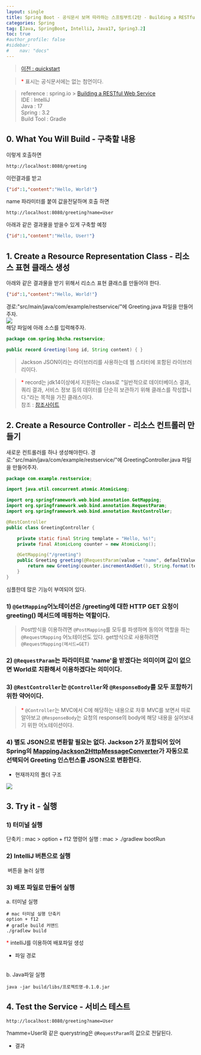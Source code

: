 ```yaml
---
layout: single
title: Spring Boot - 공식문서 보며 따라하는 스프링부트(2탄 - Building a RESTful Web Service)
categories: Spring
tag: [Java, SpringBoot, IntelliJ, Java17, Spring3.2]
toc: true
#author_profile: false
#sidebar:
#    nav: "docs"
---
```


> [이전 : quickstart](../springboot_공식문서1탄)
> 

> <span style="color:red">* </span> 표시는 공식문서에는 없는 첨언이다.

> reference : spring.io > [Building a RESTful Web Service](https://spring.io/guides/gs/rest-service)  
> IDE : IntelliJ  
> Java : 17  
> Spring : 3.2  
> Build Tool : Gradle



## 0. What You Will Build - 구축할 내용

이렇게 호출하면
```
http://localhost:8080/greeting
```

이런결과를 받고
```json
{"id":1,"content":"Hello, World!"}
```

name 파라미터를 붙여 값을전달하며 호출 하면
```
http://localhost:8080/greeting?name=User
```
아래과 같은 결과물을 받을수 있게 구축할 예정
```json
{"id":1,"content":"Hello, User!"}
```


## 1. Create a Resource Representation Class - 리소스 표현 클래스 생성
아래와 같은 결과물을 받기 위해서 리소스 표현 클래스를 만들어야 한다.
```json
{"id":1,"content":"Hello, World!"}
``` 
경로:"src/main/java/com/example/restservice/"에 Greeting.java 파일을 만들어주자.    
<img src="/images/spring/img_4.png">  
해당 파일에 아래 소스를 입력해주자.  
```java
package com.spring.bhcha.restservice;

public record Greeting(long id, String content) { }
```
> Jackson JSON이라는 라이브러리를 사용하는데 웹 스타터에 포함된 라이브러리이다.  

> <span style="color:red">* </span> record는 jdk14이상에서 지원하는 class로 "일반적으로 데이터베이스 결과, 쿼리 결과, 서비스 정보 등의 데이터를 단순히 보관하기 위해 클래스를 작성합니다."라는 목적을 가진 클래스이다.  
> 참조 : [참조사이트](https://www.baeldung.com/java-record-keyword)


## 2. Create a Resource Controller - 리소스 컨트롤러 만들기
새로운 컨트롤러를 하나 생성해야한다. 경로:"src/main/java/com/example/restservice/"에 GreetingController.java 파일을 만들어주자.
```java
package com.example.restservice;

import java.util.concurrent.atomic.AtomicLong;

import org.springframework.web.bind.annotation.GetMapping;
import org.springframework.web.bind.annotation.RequestParam;
import org.springframework.web.bind.annotation.RestController;

@RestController
public class GreetingController {

	private static final String template = "Hello, %s!";
	private final AtomicLong counter = new AtomicLong();

	@GetMapping("/greeting")
	public Greeting greeting(@RequestParam(value = "name", defaultValue = "World") String name) {
		return new Greeting(counter.incrementAndGet(), String.format(template, name));
	}
}
```

심플한데 많은 기능이 부여되어 있다. 
### 1) `@GetMapping`어노테이션은 /greeting에 대한 HTTP GET 요청이 greeting() 메서드에 매핑하는 역할이다.
> Post방식을 이용하려면 `@PostMapping`를 모두를 파생하며 동의어 역할을 하는 `@RequestMapping` 어노테이션도 있다. get방식으로 사용하려면 `@RequestMapping(메서드=GET)`  

### 2) `@RequestParam`는 파라미터로 'name'을 받겠다는 의미이며 값이 없으면 World로 치환해서 이용하겠다는 의미이다.
### 3) `@RestController`는 `@Controller`와 `@ResponseBody`를 모두 포함하기 위한 약어이다.
> <span style="color:red">* </span> `@Controller`는 MVC에서 C에 해당하는 내용으로 차후 MVC를 보면서 따로 알아보고 `@ResponseBody`는 요청의 response의 body에 해당 내용을 실어보내기 위한 어노테이션이다.  

### 4) 별도 JSON으로 변환할 필요는 없다. Jackson 2가 포함되어 있어 Spring의 [MappingJackson2HttpMessageConverter](https://docs.spring.io/spring-framework/docs/current/javadoc-api/org/springframework/http/converter/json/MappingJackson2HttpMessageConverter.html)가 자동으로 선택되어 Greeting 인스턴스를 JSON으로 변환한다.


* 현재까지의 폴더 구조  
<img src="/images/spring/img_5.png">

## 3. Try it - 실행
### 1) 터미널 실행
단축키 : mac > option + f12
명령어 실행 : mac > ./gradlew bootRun

### 2) IntelliJ 버튼으로 실행
<img src="/images/spring/img.png" alt="">  
버튼을 눌러 실행  

### 3) 배포 파일로 만들어 실행
a. 터미널 실행  
```shell
# mac 터미널 실행 단축키
option + f12   
# gradle build 커맨드 
./gradlew build
```


<span style="color:red">* </span> intelliJ를 이용하여 배포파일 생성  
<img src="/images/spring/img_7.png" alt="">

* 파일 경로  
  <img src="/images/spring/img_6.png" alt="">


b. Java파일 실행    
```shell
java -jar build/libs/프로젝트명-0.1.0.jar
```


## 4. Test the Service - 서비스 테스트
```
http://localhost:8080/greeting?name=User
```
?namme=User와 같은 querystring은 `@RequestParam`의 값으로 전달된다.  
* 결과  
  <img src="/images/spring/img_8.png" alt="">